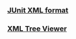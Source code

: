 ### [JUnit XML format](https://www.ibm.com/support/knowledgecenter/en/SSUFAU_1.0.0/com.ibm.rsar.analysis.codereview.cobol.doc/topics/cac_useresults_junit.html)

### [XML Tree Viewer](https://codebeautify.org/xmlviewer)
